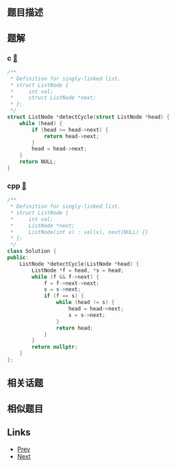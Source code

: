 
# [](https://leetcode-cn.com/problems/linked-list-cycle-ii)

## 题目描述



## 题解

### c [🔗](linked-list-cycle-ii.c) 
```c
/**
 * Definition for singly-linked list.
 * struct ListNode {
 *     int val;
 *     struct ListNode *next;
 * };
 */
struct ListNode *detectCycle(struct ListNode *head) {
    while (head) {
        if (head >= head->next) {
            return head->next;
        }
        head = head->next;
    }
    return NULL;
}
```
### cpp [🔗](linked-list-cycle-ii.cpp) 
```cpp
/**
 * Definition for singly-linked list.
 * struct ListNode {
 *     int val;
 *     ListNode *next;
 *     ListNode(int x) : val(x), next(NULL) {}
 * };
 */
class Solution {
public:
    ListNode *detectCycle(ListNode *head) {
        ListNode *f = head, *s = head;
        while (f && f->next) {
            f = f->next->next;
            s = s->next;
            if (f == s) {
                while (head != s) {
                    head = head->next;
                    s = s->next;
                }
                return head;
            }
        }
        return nullptr;
    }
};
```


## 相关话题



## 相似题目



## Links

- [Prev](../linked-list-cycle/README.md) 
- [Next](../reorder-list/README.md) 


